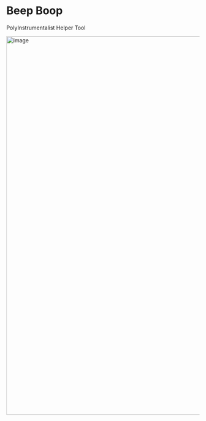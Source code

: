 # Beep Boop

PolyInstrumentalist Helper Tool

<img width="987" alt="image" src="https://github.com/selfup/beepboop/assets/9837366/b554b7b9-5bc2-47a3-85d7-112cfcad4d93">
